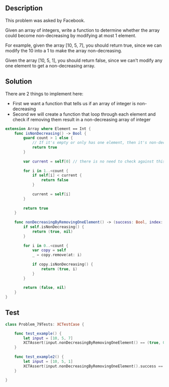 ## Description

This problem was asked by Facebook.

Given an array of integers, write a function to determine whether the array could become non-decreasing by modifying at most 1 element.

For example, given the array [10, 5, 7], you should return true, since we can modify the 10 into a 1 to make the array non-decreasing.

Given the array [10, 5, 1], you should return false, since we can't modify any one element to get a non-decreasing array.

## Solution

There are 2 things to implement here:
 
- First we want a function that tells us if an array of integer is non-decreasing
- Second we will create a function that loop through each element and check if removing them result in a non-decreasing array of integer
    
```swift
extension Array where Element == Int {
    func isNonDecreasing() -> Bool {
        guard count > 1 else {
            // If it's empty or only has one element, then it's non-decreasing
            return true
        }
        
        var current = self[0] // there is no need to check against this value as we already know that the array is non empty
        
        for i in 1..<count {
            if self[i] < current {
                return false
            }
            
            current = self[i]
        }
        
        return true
    }
    
    func nonDecreasingByRemovingOneElement() -> (success: Bool, index: Int?) {
        if self.isNonDecreasing() {
            return (true, nil)
        }
        
        for i in 0..<count {
            var copy = self
            _ = copy.remove(at: i)
            
            if copy.isNonDecreasing() {
                return (true, i)
            }
        }
        
        return (false, nil)
    }
}
```

## Test

```swift
class Problem_79Tests: XCTestCase {

    func test_example() {
        let input = [10, 5, 7]
        XCTAssert(input.nonDecreasingByRemovingOneElement() == (true, 0))
    }
    
    func test_example2() {
        let input = [10, 5, 1]
        XCTAssert(input.nonDecreasingByRemovingOneElement().success == false)
    }

}
```